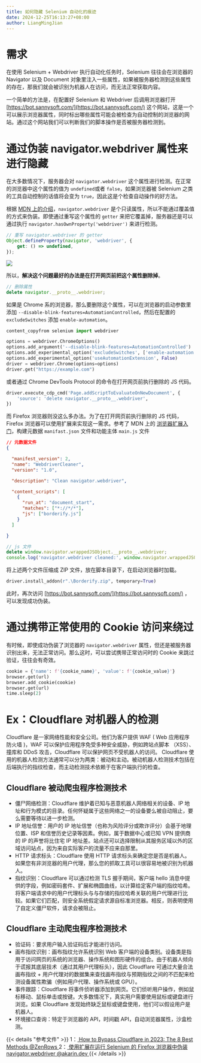 ```yaml
---
title: 如何隐藏 Selenium 自动化的痕迹
date: 2024-12-25T16:13:27+08:00
author: LiangMingJian
---
```


# 需求

在使用 Selenium + Webdriver 执行自动化任务时，Selenium 往往会在浏览器的 Navigator 以及 Document 对象里注入一些属性，如果被服务器检测到这些属性的存在，那我们就会被识别为机器人在访问，而无法正常获取内容。

一个简单的方法是，在配置好 Selenium 和 Webdriver 后调用浏览器打开 [https://bot.sannysoft.com/](https://bot.sannysoft.com/) 这个网站，这是一个可以展示浏览器属性，同时标出哪些属性可能会被检查为自动控制的浏览器的网站。通过这个网站我们可以判断我们的脚本操作是否被服务器检测到。

# 通过伪装 navigator.webdriver 属性来进行隐藏

在大多数情况下，服务器会对 `navigator.webdriver` 这个属性进行检测。在正常的浏览器中这个属性的值为 `undefined`或者 `false`，如果浏览器被 Selenium 之类的工具自动控制的话值将会变为 `true`，因此这是个检查自动操作的好方法。

根据 [MDN 上的介绍](https://developer.mozilla.org/en-US/docs/Web/API/Navigator/webdriver)，`navigator.webdriver` 是个只读属性，所以不能通过覆盖值的方式来伪装。即使通过重写这个属性的 `getter` 来把它覆盖掉，服务器还是可以通过执行 `navigator.hasOwnProperty('webdriver')` 来进行检测。

```javascript
// 重写 navigator.webdriver 的 getter
Object.defineProperty(navigator, 'webdriver', {
    get: () => undefined,
});
```

![](/_images/drawingbed/img/202303201636336.jpg)

所以，**解决这个问题最好的办法是在打开网页前把这个属性删除掉**。

```javascript
// 删除属性
delete navigator.__proto__.webdriver;
```

如果是 Chrome 系的浏览器，那么要删除这个属性，可以在浏览器的启动参数里添加 `--disable-blink-features=AutomationControlled`，然后在配置的 `excludeSwitches` 添加 `enable-automation`。

```python
content_copyfrom selenium import webdriver

options = webdriver.ChromeOptions()
options.add_argument('--disable-blink-features=AutomationControlled')
options.add_experimental_option('excludeSwitches', ['enable-automation'])
options.add_experimental_option('useAutomationExtension', False)
driver = webdriver.Chrome(options=options)
driver.get("https://example.com")
```

或者通过 Chrome DevTools Protocol 的命令在打开网页前执行删除的 JS 代码。

```python
driver.execute_cdp_cmd('Page.addScriptToEvaluateOnNewDocument', {
    'source': 'delete navigator.__proto__.webdriver',
})
```

而 Firefox 浏览器则没这么多办法。为了在打开网页前执行删除的 JS 代码， Firefox 浏览器可以使用扩展来实现这一需求。参考了 MDN 上的 [浏览器扩展入门](https://developer.mozilla.org/zh-CN/docs/Mozilla/Add-ons/WebExtensions)，构建元数据 `manifast.json` 文件和功能主体 `main.js` 文件

```json
// 元数据文件 
{

  "manifest_version": 2,
  "name": "WebdriverCleaner",
  "version": "1.0",

  "description": "Clean navigator.webdriver",

  "content_scripts": [
    {
      "run_at": "document_start",
      "matches": ["*://*/*"],
      "js": ["borderify.js"]
    }
  ]

}
```

```javascript
// js 文件
delete window.navigator.wrappedJSObject.__proto__.webdriver;
console.log('navigator.webdriver cleaned:', window.navigator.wrappedJSObject.webdriver);
```

将上述两个文件压缩成 ZIP 文件，放在脚本目录下，在启动浏览器时加载。

```python
driver.install_addon(r".\Borderify.zip", temporary=True) 
```

此时，再次访问 [https://bot.sannysoft.com/](https://bot.sannysoft.com/) ，可以发现成功伪装。

# 通过携带正常使用的 Cookie 访问来绕过

有时候，即使成功伪装了浏览器的 `navigator.webdriver` 属性，但还是被服务器识别出来，无法正常访问。那么这时，可以尝试携带正常访问时的 Cookie 来跳过验证，往往会有奇效。

```python
cookie = {'name': f'{cookie_name}', 'value': f'{cookie_value}'}
browser.get(url)
browser.add_cookie(cookie)
browser.get(url)
time.sleep(2)
```

# Ex：Cloudflare 对机器人的检测

Cloudflare 是一家网络性能和安全公司。他们为客户提供 WAF ( Web 应用程序防火墙 )，WAF 可以保护应用程序免受多种安全威胁，例如跨站点脚本 （XSS）、撞库和 DDoS 攻击，Cloudflare 可以保护网页不受机器人的访问。 Cloudflare 使用的机器人检测方法通常可以分为两类：被动和主动。被动机器人检测技术包括在后端执行的指纹检查，而主动检测技术依赖于在客户端执行的检查。

## Cloudflare 被动爬虫程序检测技术

- 僵尸网络检测：Cloudflare 维护着已知与恶意机器人网络相关的设备、IP 地址和行为模式的目录。任何怀疑属于这些网络之一的设备要么被自动阻止，要么需要等待以进一步检测。
- IP 地址信誉：用户的 IP 地址信誉（也称为风险评分或欺诈评分）会基于地理位置、ISP 和信誉历史记录等因素。例如，属于数据中心或已知 VPN 提供商的 IP 的声誉将比住宅 IP 地址差。站点还可以选择限制从其服务区域以外的区域访问站点，因为来自实际客户的流量不应来自那里。
- HTTP 请求标头：Cloudflare 使用 HTTP 请求标头来确定您是否是机器人。如果您有非浏览器的用户代理，那么您的抓取工具可以很容易地被识别为机器人。
- 指纹识别：Cloudflare 可以通过检测 TLS 握手期间，客户端 hello 消息中提供的字段，例如密码套件、扩展和椭圆曲线，以计算给定客户端的指纹哈希。将客户端请求中的用户代理标头与与存储的指纹哈希关联的用户代理进行比较。如果它们匹配，则安全系统假定请求源自标准浏览器。相反，则表明使用了自定义僵尸软件，请求会被阻止。

## Cloudflare 主动爬虫程序检测技术

- 验证码：要求用户输入验证码后才能进行访问。
- 画布指纹识别：画布指纹允许系统识别 Web 客户端的设备类别。设备类是指用于访问网页的系统的浏览器、操作系统和图形硬件的组合。由于机器人倾向于谎报其底层技术（通过其用户代理标头），因此 Cloudflare 可通过大量合法画布指纹 + 用户代理对的数据集来查找画布指纹与预期指纹之间的不匹配来检测设备属性欺骗（例如用户代理、操作系统或 GPU）。
- 事件跟踪：Cloudflare 将事件侦听器添加到网页。它们侦听用户操作，例如鼠标移动、鼠标单击或按键。大多数情况下，真实用户需要使用鼠标或键盘进行浏览。如果 Cloudflare 发现始终缺乏鼠标或键盘使用，他们可以假设用户是机器人。
- 环境接口查询：特定于浏览器的 API，时间戳 API，自动浏览器属性，沙盒检测。

{{< details "参考文件" >}} 
1：[ How to Bypass Cloudflare in 2023: The 8 Best Methods @ZenRows ](https://www.zenrows.com/blog/bypass-cloudflare)
2：[ 使用扩展在运行 Selenium 的 Firefox 浏览器中伪装 navigator.webdriver @akarin.dev ](https://akarin.dev/2022/02/15/disable-geckodriver-detection-with-addon/)
{{< /details >}}
